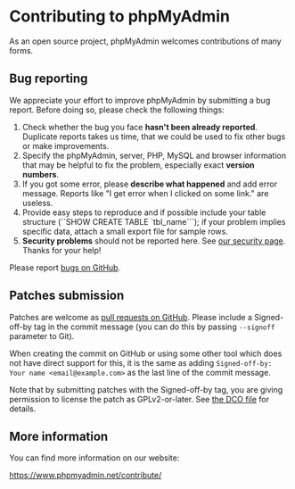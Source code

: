 # Contributing to phpMyAdmin

As an open source project, phpMyAdmin welcomes contributions of many forms.

## Bug reporting

We appreciate your effort to improve phpMyAdmin by submitting a bug report. Before doing so, please check the following things: 

1. Check whether the bug you face **hasn't been already reported**. Duplicate reports takes us time, that we could be used to fix other bugs or make improvements. 
2. Specify the phpMyAdmin, server, PHP, MySQL and browser information that may be helpful to fix the problem, especially exact **version numbers**. 
3. If you got some error, please **describe what happened** and add error message. Reports like "I get error when I clicked on some link." are useless. 
4. Provide easy steps to reproduce and if possible include your table structure (``SHOW CREATE TABLE `tbl_name```); if your problem implies specific data, attach a small export file for sample rows. 
5. **Security problems** should not be reported here. See [our security page](https://www.phpmyadmin.net/security/).
Thanks for your help! 

Please report [bugs on GitHub][1].

[1]: https://github.com/phpmyadmin/phpmyadmin/issues/new

## Patches submission

Patches are welcome as [pull requests on GitHub][2].  Please include a
Signed-off-by tag in the commit message (you can do this by passing `--signoff`
parameter to Git). 

When creating the commit on GitHub or using some other tool which does not have
direct support for this, it is the same as adding 
`Signed-off-by: Your name <email@example.com>`
as the last line of the commit message.

Note that by submitting patches with the Signed-off-by tag, you are giving
permission to license the patch as GPLv2-or-later.  See [the DCO file][3] for
details.


[2]: https://github.com/phpmyadmin/phpmyadmin/pulls
[3]: https://github.com/phpmyadmin/phpmyadmin/blob/master/DCO

## More information

You can find more information on our website:

https://www.phpmyadmin.net/contribute/
